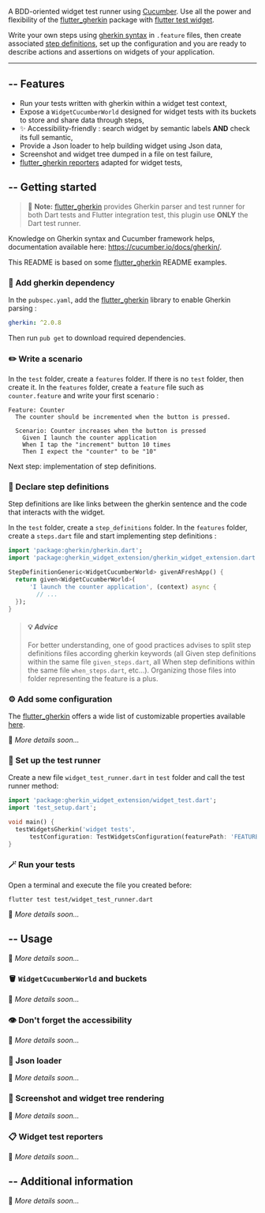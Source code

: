 <!-- 
This README describes the package. If you publish this package to pub.dev,
this README's contents appear on the landing page for your package.

For information about how to write a good package README, see the guide for
[writing package pages](https://dart.dev/guides/libraries/writing-package-pages). 

For general information about developing packages, see the Dart guide for
[creating packages](https://dart.dev/guides/libraries/create-library-packages)
and the Flutter guide for
[developing packages and plugins](https://flutter.dev/developing-packages). 
-->

A BDD-oriented widget test runner using [Cucumber](https://cucumber.io/docs/guides/overview/).
Use all the power and flexibility of the [flutter_gherkin](https://pub.dev/packages/flutter_gherkin) package with 
[flutter test widget](https://docs.flutter.dev/cookbook/testing/widget/introduction).

Write your own steps using [gherkin syntax](https://cucumber.io/docs/gherkin/reference/) in `.feature` files, 
then create associated [step definitions](https://cucumber.io/docs/guides/overview/#what-is-gherkin),
set up the configuration and you are ready to describe actions and assertions on widgets of your application.

***

## -- Features

* Run your tests written with gherkin within a widget test context,
* Expose a `WidgetCucumberWorld` designed for widget tests with its buckets to store and share data through steps,
* ✨ Accessibility-friendly : search widget by semantic labels **AND** check its full semantic,
* Provide a Json loader to help building widget using Json data,
* Screenshot and widget tree dumped in a file on test failure,
* [flutter_gherkin reporters](https://pub.dev/packages/flutter_gherkin#reporting) adapted for widget tests,

## -- Getting started

> 📝 **Note:** [flutter_gherkin](https://pub.dev/packages/flutter_gherkin) provides Gherkin parser and test runner for 
> both Dart tests and Flutter integration test, this plugin use **ONLY** the Dart test runner.

Knowledge on Gherkin syntax and Cucumber framework helps, documentation available here: https://cucumber.io/docs/gherkin/.

This README is based on some [flutter_gherkin](https://pub.dev/packages/flutter_gherkin) README examples.

### 🥒 Add gherkin dependency
In the `pubspec.yaml`, add the [flutter_gherkin](https://pub.dev/packages/flutter_gherkin) library to enable Gherkin parsing :
```yaml
gherkin: ^2.0.8
```
Then run `pub get` to download required dependencies.

### ✏️ Write a scenario
In the `test` folder, create a `features` folder. If there is no `test` folder, then create it.
In the `features` folder, create a `feature` file such as `counter.feature` and write your first scenario :
```gherkin
Feature: Counter
  The counter should be incremented when the button is pressed.

  Scenario: Counter increases when the button is pressed
    Given I launch the counter application
    When I tap the "increment" button 10 times
    Then I expect the "counter" to be "10"
```
Next step: implementation of step definitions.

### 🔗 Declare step definitions

Step definitions are like links between the gherkin sentence and the code that interacts with the widget.

In the `test` folder, create a `step_definitions` folder.
In the `features` folder, create a `steps.dart` file and start implementing step definitions :
```dart
import 'package:gherkin/gherkin.dart';
import 'package:gherkin_widget_extension/gherkin_widget_extension.dart';

StepDefinitionGeneric<WidgetCucumberWorld> givenAFreshApp() {
  return given<WidgetCucumberWorld>(
      'I launch the counter application', (context) async {
        // ...
  });
}
```

<!-- voir comment parler de ça :
#### Role des steps définitions
set le contexte du test, stockage dans bucket
pump widget avec les données du contexte
fait des actions sur le widget
fait des vérifications--> 

> #### 💡 _Advice_
> For better understanding, one of good practices advises to split step definitions files according gherkin keywords
> (all Given step definitions within the same file `given_steps.dart`, all When step definitions within the same file
> `when_steps.dart`, etc...). Organizing those files into folder representing the feature is a plus.

### ⚙️ Add some configuration
The [flutter_gherkin](https://pub.dev/packages/flutter_gherkin) offers a wide list of customizable properties
available [here](https://pub.dev/packages/flutter_gherkin#configuration).

🚧 _More details soon..._

### 🧪 Set up the test runner

Create a new file `widget_test_runner.dart` in `test` folder and call the test runner method:
```dart
import 'package:gherkin_widget_extension/widget_test.dart';
import 'test_setup.dart';

void main() {
  testWidgetsGherkin('widget tests',
      testConfiguration: TestWidgetsConfiguration(featurePath: 'FEATURES_FOLDER_PATH/**/**.feature'));
}
```

### 🪄 Run your tests

Open a terminal and execute the file you created before:
```shell
flutter test test/widget_test_runner.dart
```

🚧 _More details soon..._

## -- Usage

🚧 _More details soon..._

### 🪣 `WidgetCucumberWorld` and buckets
🚧 _More details soon..._

### 👁️ Don't forget the accessibility
🚧 _More details soon..._

### 🔄 Json loader
🚧 _More details soon..._

### 📸 Screenshot and widget tree rendering
🚧 _More details soon..._

### 📋 Widget test reporters
🚧 _More details soon..._

## -- Additional information

🚧 _More details soon..._
